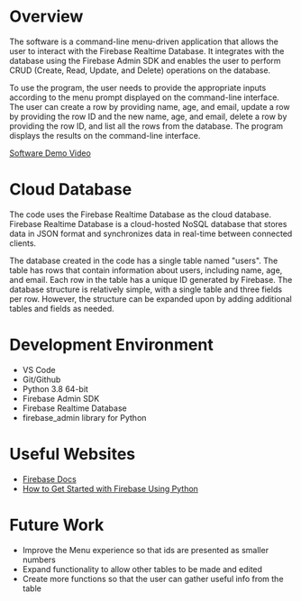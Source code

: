 # Overview

The software is a command-line menu-driven application that allows the user to interact with the Firebase Realtime Database. It integrates with the database using the Firebase Admin SDK and enables the user to perform CRUD (Create, Read, Update, and Delete) operations on the database.

To use the program, the user needs to provide the appropriate inputs according to the menu prompt displayed on the command-line interface. The user can create a row by providing name, age, and email, update a row by providing the row ID and the new name, age, and email, delete a row by providing the row ID, and list all the rows from the database. The program displays the results on the command-line interface.

[Software Demo Video](https://youtu.be/3_aahpwQ-FM)


# Cloud Database

The code uses the Firebase Realtime Database as the cloud database. Firebase Realtime Database is a cloud-hosted NoSQL database that stores data in JSON format and synchronizes data in real-time between connected clients.

The database created in the code has a single table named "users". The table has rows that contain information about users, including name, age, and email. Each row in the table has a unique ID generated by Firebase. The database structure is relatively simple, with a single table and three fields per row. However, the structure can be expanded upon by adding additional tables and fields as needed.

# Development Environment

* VS Code
* Git/Github
* Python 3.8 64-bit
* Firebase Admin SDK
* Firebase Realtime Database
* firebase_admin library for Python

# Useful Websites

- [Firebase Docs](https://firebase.google.com/docs)
- [How to Get Started with Firebase Using Python](https://www.freecodecamp.org/news/how-to-get-started-with-firebase-using-python/)

# Future Work

- Improve the Menu experience so that ids are presented as smaller numbers
- Expand functionality to allow other tables to be made and edited
- Create more functions so that the user can gather useful info from the table
